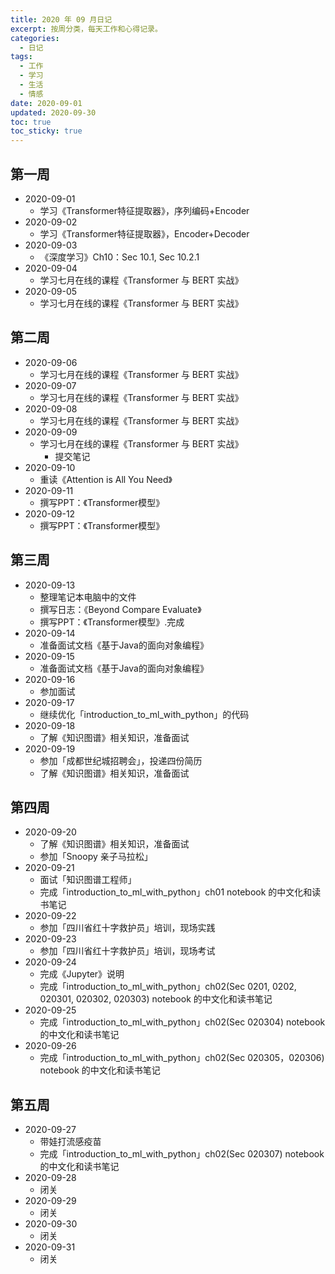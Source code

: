 ```yaml
---
title: 2020 年 09 月日记
excerpt: 按周分类，每天工作和心得记录。
categories:
  - 日记
tags:
  - 工作
  - 学习
  - 生活
  - 情感
date: 2020-09-01
updated: 2020-09-30
toc: true
toc_sticky: true
---
```


## 第一周

- 2020-09-01
    - 学习《Transformer特征提取器》，序列编码+Encoder
- 2020-09-02
    - 学习《Transformer特征提取器》，Encoder+Decoder
- 2020-09-03
    - 《深度学习》Ch10：Sec 10.1, Sec 10.2.1
- 2020-09-04
    - 学习七月在线的课程《Transformer 与 BERT 实战》
- 2020-09-05
    - 学习七月在线的课程《Transformer 与 BERT 实战》

## 第二周

- 2020-09-06
    - 学习七月在线的课程《Transformer 与 BERT 实战》
- 2020-09-07
    - 学习七月在线的课程《Transformer 与 BERT 实战》
- 2020-09-08
    - 学习七月在线的课程《Transformer 与 BERT 实战》
- 2020-09-09
    - 学习七月在线的课程《Transformer 与 BERT 实战》
        - 提交笔记
- 2020-09-10
    - 重读《Attention is All You Need》
- 2020-09-11
    - 撰写PPT：《Transformer模型》
- 2020-09-12
    - 撰写PPT：《Transformer模型》

## 第三周

- 2020-09-13
    - 整理笔记本电脑中的文件
    - 撰写日志：《Beyond Compare Evaluate》
    - 撰写PPT：《Transformer模型》.完成
- 2020-09-14
    - 准备面试文档《基于Java的面向对象编程》
- 2020-09-15
    - 准备面试文档《基于Java的面向对象编程》
- 2020-09-16
    - 参加面试
- 2020-09-17
    - 继续优化「introduction_to_ml_with_python」的代码
- 2020-09-18
    - 了解《知识图谱》相关知识，准备面试
- 2020-09-19
    - 参加「成都世纪城招聘会」，投递四份简历
    - 了解《知识图谱》相关知识，准备面试

## 第四周

- 2020-09-20
    - 了解《知识图谱》相关知识，准备面试
    - 参加「Snoopy 亲子马拉松」
- 2020-09-21
    - 面试「知识图谱工程师」
    - 完成「introduction_to_ml_with_python」ch01 notebook 的中文化和读书笔记
- 2020-09-22
    - 参加「四川省红十字救护员」培训，现场实践
- 2020-09-23
    - 参加「四川省红十字救护员」培训，现场考试
- 2020-09-24
    - 完成《Jupyter》说明
    - 完成「introduction_to_ml_with_python」ch02(Sec 0201, 0202, 020301, 020302, 020303) notebook 的中文化和读书笔记
- 2020-09-25
    - 完成「introduction_to_ml_with_python」ch02(Sec 020304) notebook 的中文化和读书笔记
- 2020-09-26
    - 完成「introduction_to_ml_with_python」ch02(Sec 020305，020306) notebook 的中文化和读书笔记

## 第五周

- 2020-09-27
    - 带娃打流感疫苗
    - 完成「introduction_to_ml_with_python」ch02(Sec 020307) notebook 的中文化和读书笔记
- 2020-09-28
    - 闭关
- 2020-09-29
    - 闭关
- 2020-09-30
    - 闭关
- 2020-09-31
    - 闭关
